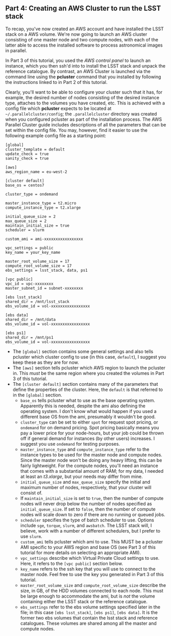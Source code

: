 ## Part 4: Creating an AWS Cluster to run the LSST stack

To recap, you've now created an AWS account and have installed the LSST stack on a AWS volume. We're now going to launch an AWS cluster consisting of one master node and two compute nodes, with each of the latter able to access the installed software to process astronomical images in parallel.

In Part 3 of this tutorial, you used the *AWS control panel* to launch an instance, which you then ssh'd into to install the LSST stack and unpack the reference catalogue. By contrast, an AWS Cluster is launched via the command line using the **pcluster** command that you installed by following the instructions linked to in Part 2 of this tutorial.

Clearly, you'll want to be able to configure your cluster such that it has, for example, the desired number of nodes consisting of the desired instance type, attaches to the volumes you have created, etc. This is achieved with a config file which **pcluster** expects to be located at `~/.parallelcluster/config`; the `.parallelcluster` directory was created when you configured pcluster as part of the installation process. The AWS Parallel Cluster guide includes descriptions of all the parameters that can be set within the config file. You may, however, find it easier to use the following example config file as a starting point:

    [global]
    cluster_template = default
    update_check = true
    sanity_check = true
    
    [aws]
    aws_region_name = eu-west-2
    
    [cluster default]
    base_os = centos7

    cluster_type = ondemand

    master_instance_type = t2.micro
    compute_instance_type = t2.xlarge
    
    initial_queue_size = 2
    max_queue_size = 2
    maintain_initial_size = true
    scheduler = slurm

    custom_ami = ami-xxxxxxxxxxxxxxxxx

    vpc_settings = public
    key_name = your_key_name

    master_root_volume_size = 17
    compute_root_volume_size = 17
    ebs_settings = lsst_stack, data, ps1

    [vpc public]
    vpc_id = vpc-xxxxxxxx
    master_subnet_id = subnet-xxxxxxxx

    [ebs lsst_stack]
    shared_dir = /mnt/lsst_stack
    ebs_volume_id = vol-xxxxxxxxxxxxxxxxx

    [ebs data]
    shared_dir = /mnt/data
    ebs_volume_id = vol-xxxxxxxxxxxxxxxxx

    [ebs ps1]
    shared_dir = /mnt/ps1
    ebs_volume_id = vol-xxxxxxxxxxxxxxxxx
 
- The `[global]` section contains some general settings and also tells pcluster which cluster config to use (in this case, `default`), I suggest you keep these as they are for now.
- The `[aws]` section tells pcluster which AWS region to launch the pcluster in. This *must* be the same region where you created the volumes in Part 3 of this tutorial.
- The `[cluster default]` section contains many of the parameters that define the properties of the cluster. Here, the `default` is that referred to in the `[global]` section.
  - `base_os` tells pcluster what to use as the base operating system. Apparently this is needed, despite the ami also defining the operating system. I don't know what would happen if you used a different base OS from the ami, presumably it wouldn't be good.
  - `cluster_type` can be set to either `spot` for request spot pricing, or `ondemand` for on demand pricing. Spot pricing basically means you pay a lower price for your node-hours, but your job could be thrown off if general demand for instances (by other users) increases. I suggest you use `ondemand` for testing purposes.
  - `master_instance_type` and `compute_instance_type` refer to the instance types to be used for the master node and compute nodes. Since the master node won't be doing any heavy lifting, this can be fairly lightweight. For the compute nodes, you'll need an instance that comes with a substantial amount of RAM; for my data, I needed at least an *t3.xlarge*, but your needs may differ from mine.
  - `initial_queue_size` and `max_queue_size` specify the initial and maximum number of nodes, respectively, that your cluster will consist of.
  - If `maintain_initial_size` is set to `true`, then the number of compute nodes will never drop below the number of nodes specified as `initial_queue_size`. If set to `false`, then the number of compute nodes will scale down to zero if there are no running or queued jobs.
  - `scheduler` specifies the type of batch scheduler to use. Options include `sge`, `torque`, `slurm`, and `awsbatch`. The LSST stack will, I believe, work with a number of different schedulers, but I prefer to use `slurm`.
  - `custom_ami` tells pcluster which ami to use. This MUST be a pcluster AMI specific to your AWS region and base OS (see Part 3 of this tutorial for more details on selecting an appropriate AMI).
  - `vpc_settings` describe which Virtual Private Cloud settings to use. Here, it refers to the `[vpc public]` section below.
  - `key_name` refers to the ssh key that you will use to connect to the master node. Feel free to use the key you generated in Part 3 of this tutorial.
  - `master_root_volume_size` and `compute_root_volume_size` describe the size, in GB, of the HDD volumes connected to each node. This must be large enough to accommodate the ami, but is *not* the volume containing either the LSST stack or the reference catalogue.
  - `ebs_settings` refer to the ebs volume settings specified later in the file; in this case `[ebs lsst_stack]`, `[ebs ps1]`, `[ebs data]`. It is the former two ebs volumes that contain the lsst stack and reference catalogues. These volumes are shared among all the master and compute nodes.
  
